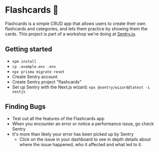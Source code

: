 # Flashcards 🧠

Flashcards is a simple CRUD app that allows users to create their own flashcards and categories, and lets them practice by showing them the cards. This project is part of a workshop we're doing at [Sentry.io](https://sentry.io/welcome).

## Getting started

- `npm install`
- `cp .example.env .env`
- `npx prisma migrate reset`
- Create Sentry account
- Create Sentry project "flashcards"
- Set up Sentry with the Next.js wizard: `npx @sentry/wizard@latest -i nextjs`

## Finding Bugs

- Test out all the features of the Flashcards app
- When you encounter an error or notice a performance issue, go check Sentry
- It's more than likely your error has been picked up by Sentry
  - Click on the issue in your dashboard to see in depth details about where the issue happened, who it affected and what led to it.
